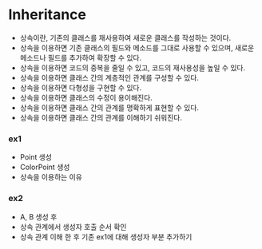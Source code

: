 # Inheritance 
- 상속이란, 기존의 클래스를 재사용하여 새로운 클래스를 작성하는 것이다.
- 상속을 이용하면 기존 클래스의 필드와 메소드를 그대로 사용할 수 있으며, 새로운 메소드나 필드를 추가하여 확장할 수 있다.
- 상속을 이용하면 코드의 중복을 줄일 수 있고, 코드의 재사용성을 높일 수 있다.
- 상속을 이용하면 클래스 간의 계층적인 관계를 구성할 수 있다.
- 상속을 이용하면 다형성을 구현할 수 있다.
- 상속을 이용하면 클래스의 수정이 용이해진다.
- 상속을 이용하면 클래스 간의 관계를 명확하게 표현할 수 있다.
- 상속을 이용하면 클래스 간의 관계를 이해하기 쉬워진다.
 
### ex1
- Point 생성 
- ColorPoint 생성 
- 상속을 이용하는 이유 

### ex2
- A, B 생성 후 
- 상속 관계에서 생성자 호출 순서 확인
- 상속 관계 이해 한 후 기존 ex1에 대해 생성자 부분 추가하기 
